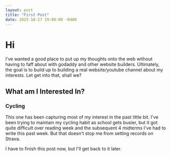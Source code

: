 ```yaml
---
layout: post
title: "First Post"
date: 2025-10-27 19:00:00 -0400
---
```


# Hi

I've wanted a good place to put up my thoughts onto the web without having to faff about with godaddy and other website builders. Ultimately, the goal is to build up to building a real website/youtube channel about my interests. Let get into that, shall we?

## What am I Interested In?

### Cycling

This one has been capturing most of my interest in the past little bit. I've been trying to maintain my cycling habit as school gets busier, but it got quite difficult over reading week and the subsequent 4 midterms I've had to write this past week. But that doesn't stop me from setting records on Strava.

<div class="strava-embed-placeholder" data-embed-type="activity" data-embed-id="16266896244" data-style="standard" data-from-embed="false"></div><script src="https://strava-embeds.com/embed.js"></script>

I have to finish this post now, but I'll get back to it later.
